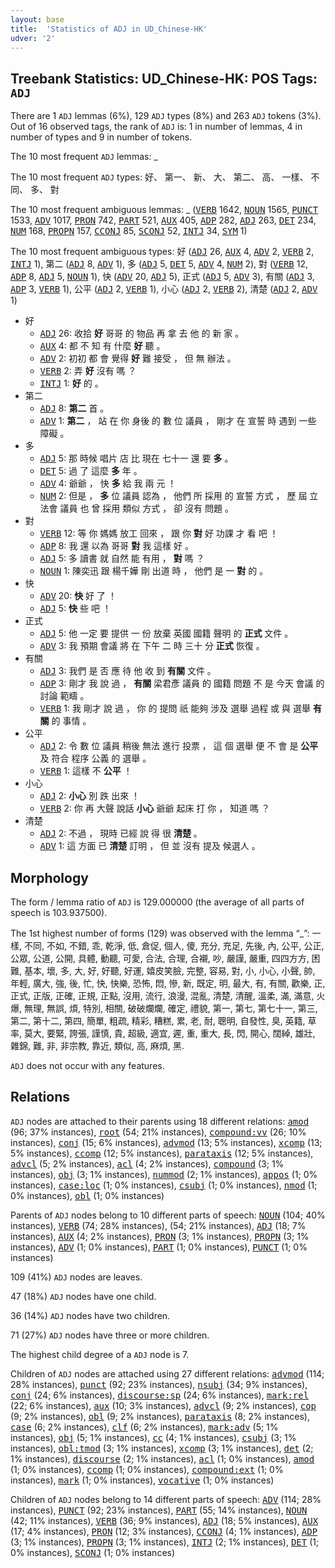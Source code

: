 ```yaml
---
layout: base
title:  'Statistics of ADJ in UD_Chinese-HK'
udver: '2'
---
```


## Treebank Statistics: UD_Chinese-HK: POS Tags: `ADJ`

There are 1 `ADJ` lemmas (6%), 129 `ADJ` types (8%) and 263 `ADJ` tokens (3%).
Out of 16 observed tags, the rank of `ADJ` is: 1 in number of lemmas, 4 in number of types and 9 in number of tokens.

The 10 most frequent `ADJ` lemmas: _

The 10 most frequent `ADJ` types:  好、 第一、 新、 大、 第二、 高、 一樣、 不同、 多、 對

The 10 most frequent ambiguous lemmas: _ (<tt><a href="zh_hk-pos-VERB.html">VERB</a></tt> 1642, <tt><a href="zh_hk-pos-NOUN.html">NOUN</a></tt> 1565, <tt><a href="zh_hk-pos-PUNCT.html">PUNCT</a></tt> 1533, <tt><a href="zh_hk-pos-ADV.html">ADV</a></tt> 1017, <tt><a href="zh_hk-pos-PRON.html">PRON</a></tt> 742, <tt><a href="zh_hk-pos-PART.html">PART</a></tt> 521, <tt><a href="zh_hk-pos-AUX.html">AUX</a></tt> 405, <tt><a href="zh_hk-pos-ADP.html">ADP</a></tt> 282, <tt><a href="zh_hk-pos-ADJ.html">ADJ</a></tt> 263, <tt><a href="zh_hk-pos-DET.html">DET</a></tt> 234, <tt><a href="zh_hk-pos-NUM.html">NUM</a></tt> 168, <tt><a href="zh_hk-pos-PROPN.html">PROPN</a></tt> 157, <tt><a href="zh_hk-pos-CCONJ.html">CCONJ</a></tt> 85, <tt><a href="zh_hk-pos-SCONJ.html">SCONJ</a></tt> 52, <tt><a href="zh_hk-pos-INTJ.html">INTJ</a></tt> 34, <tt><a href="zh_hk-pos-SYM.html">SYM</a></tt> 1)

The 10 most frequent ambiguous types:  好 (<tt><a href="zh_hk-pos-ADJ.html">ADJ</a></tt> 26, <tt><a href="zh_hk-pos-AUX.html">AUX</a></tt> 4, <tt><a href="zh_hk-pos-ADV.html">ADV</a></tt> 2, <tt><a href="zh_hk-pos-VERB.html">VERB</a></tt> 2, <tt><a href="zh_hk-pos-INTJ.html">INTJ</a></tt> 1), 第二 (<tt><a href="zh_hk-pos-ADJ.html">ADJ</a></tt> 8, <tt><a href="zh_hk-pos-ADV.html">ADV</a></tt> 1), 多 (<tt><a href="zh_hk-pos-ADJ.html">ADJ</a></tt> 5, <tt><a href="zh_hk-pos-DET.html">DET</a></tt> 5, <tt><a href="zh_hk-pos-ADV.html">ADV</a></tt> 4, <tt><a href="zh_hk-pos-NUM.html">NUM</a></tt> 2), 對 (<tt><a href="zh_hk-pos-VERB.html">VERB</a></tt> 12, <tt><a href="zh_hk-pos-ADP.html">ADP</a></tt> 8, <tt><a href="zh_hk-pos-ADJ.html">ADJ</a></tt> 5, <tt><a href="zh_hk-pos-NOUN.html">NOUN</a></tt> 1), 快 (<tt><a href="zh_hk-pos-ADV.html">ADV</a></tt> 20, <tt><a href="zh_hk-pos-ADJ.html">ADJ</a></tt> 5), 正式 (<tt><a href="zh_hk-pos-ADJ.html">ADJ</a></tt> 5, <tt><a href="zh_hk-pos-ADV.html">ADV</a></tt> 3), 有關 (<tt><a href="zh_hk-pos-ADJ.html">ADJ</a></tt> 3, <tt><a href="zh_hk-pos-ADP.html">ADP</a></tt> 3, <tt><a href="zh_hk-pos-VERB.html">VERB</a></tt> 1), 公平 (<tt><a href="zh_hk-pos-ADJ.html">ADJ</a></tt> 2, <tt><a href="zh_hk-pos-VERB.html">VERB</a></tt> 1), 小心 (<tt><a href="zh_hk-pos-ADJ.html">ADJ</a></tt> 2, <tt><a href="zh_hk-pos-VERB.html">VERB</a></tt> 2), 清楚 (<tt><a href="zh_hk-pos-ADJ.html">ADJ</a></tt> 2, <tt><a href="zh_hk-pos-ADV.html">ADV</a></tt> 1)


* 好
  * <tt><a href="zh_hk-pos-ADJ.html">ADJ</a></tt> 26: 收拾 <b>好</b> 哥哥 的 物品 再 拿 去 他 的 新 家 。
  * <tt><a href="zh_hk-pos-AUX.html">AUX</a></tt> 4: 都 不 知 有 什麼 <b>好</b> 聽 。
  * <tt><a href="zh_hk-pos-ADV.html">ADV</a></tt> 2: 初初 都 會 覺得 <b>好</b> 難 接受 ， 但 無 辦法 。
  * <tt><a href="zh_hk-pos-VERB.html">VERB</a></tt> 2: 弄 <b>好</b> 沒有 嗎 ？
  * <tt><a href="zh_hk-pos-INTJ.html">INTJ</a></tt> 1: <b>好</b> 的 。
* 第二
  * <tt><a href="zh_hk-pos-ADJ.html">ADJ</a></tt> 8: <b>第二</b> 首 。
  * <tt><a href="zh_hk-pos-ADV.html">ADV</a></tt> 1: <b>第二</b> ， 站 在 你 身後 的 數 位 議員 ， 剛才 在 宣誓 時 遇到 一些 障礙 。
* 多
  * <tt><a href="zh_hk-pos-ADJ.html">ADJ</a></tt> 5: 那 時候 唱片 店 比 現在 七十一 還 要 <b>多</b> 。
  * <tt><a href="zh_hk-pos-DET.html">DET</a></tt> 5: 過 了 這麼 <b>多</b> 年 。
  * <tt><a href="zh_hk-pos-ADV.html">ADV</a></tt> 4: 爺爺 ， 快 <b>多</b> 給 我 兩 元 ！
  * <tt><a href="zh_hk-pos-NUM.html">NUM</a></tt> 2: 但是 ， <b>多</b> 位 議員 認為 ， 他們 所 採用 的 宣誓 方式 ， 歷 屆 立法會 議員 也 曾 採用 類似 方式 ， 卻 沒有 問題 。
* 對
  * <tt><a href="zh_hk-pos-VERB.html">VERB</a></tt> 12: 等 你 媽媽 放工 回來 ， 跟 你 <b>對</b> 好 功課 才 看 吧 ！
  * <tt><a href="zh_hk-pos-ADP.html">ADP</a></tt> 8: 我 還 以為 哥哥 <b>對</b> 我 這樣 好 。
  * <tt><a href="zh_hk-pos-ADJ.html">ADJ</a></tt> 5: 多 讀書 就 自然 能 有用 ， <b>對</b> 嗎 ？
  * <tt><a href="zh_hk-pos-NOUN.html">NOUN</a></tt> 1: 陳奕迅 跟 楊千嬅 剛 出道 時 ， 他們 是 一 <b>對</b> 的 。
* 快
  * <tt><a href="zh_hk-pos-ADV.html">ADV</a></tt> 20: <b>快</b> 好 了 ！
  * <tt><a href="zh_hk-pos-ADJ.html">ADJ</a></tt> 5: <b>快</b> 些 吧 ！
* 正式
  * <tt><a href="zh_hk-pos-ADJ.html">ADJ</a></tt> 5: 他 一定 要 提供 一 份 放棄 英國 國籍 聲明 的 <b>正式</b> 文件 。
  * <tt><a href="zh_hk-pos-ADV.html">ADV</a></tt> 3: 我 預期 會議 將 在 下午 二 時 三十 分 <b>正式</b> 恢復 。
* 有關
  * <tt><a href="zh_hk-pos-ADJ.html">ADJ</a></tt> 3: 我們 是 否 應 待 他 收 到 <b>有關</b> 文件 。
  * <tt><a href="zh_hk-pos-ADP.html">ADP</a></tt> 3: 剛才 我 說 過 ， <b>有關</b> 梁君彥 議員 的 國籍 問題 不 是 今天 會議 的 討論 範疇 。
  * <tt><a href="zh_hk-pos-VERB.html">VERB</a></tt> 1: 我 剛才 說 過 ， 你 的 提問 祇 能夠 涉及 選舉 過程 或 與 選舉 <b>有關</b> 的 事情 。
* 公平
  * <tt><a href="zh_hk-pos-ADJ.html">ADJ</a></tt> 2: 令 數 位 議員 稍後 無法 進行 投票 ， 這 個 選舉 便 不 會 是 <b>公平</b> 及 符合 程序 公義 的 選舉 。
  * <tt><a href="zh_hk-pos-VERB.html">VERB</a></tt> 1: 這樣 不 <b>公平</b> ！
* 小心
  * <tt><a href="zh_hk-pos-ADJ.html">ADJ</a></tt> 2: <b>小心</b> 別 跌 出來 ！
  * <tt><a href="zh_hk-pos-VERB.html">VERB</a></tt> 2: 你 再 大聲 說話 <b>小心</b> 爺爺 起床 打 你 ， 知道 嗎 ？
* 清楚
  * <tt><a href="zh_hk-pos-ADJ.html">ADJ</a></tt> 2: 不過 ， 現時 已經 說 得 很 <b>清楚</b> 。
  * <tt><a href="zh_hk-pos-ADV.html">ADV</a></tt> 1: 這 方面 已 <b>清楚</b> 訂明 ， 但 並 沒有 提及 候選人 。

## Morphology

The form / lemma ratio of `ADJ` is 129.000000 (the average of all parts of speech is 103.937500).

The 1st highest number of forms (129) was observed with the lemma “_”: 一樣, 不同, 不如, 不錯, 乖, 乾淨, 低, 倉促, 個人, 傻, 充分, 充足, 先後, 內, 公平, 公正, 公眾, 公道, 公開, 具體, 動聽, 可愛, 合法, 合理, 合襯, 吵, 嚴謹, 嚴重, 四四方方, 困難, 基本, 壞, 多, 大, 好, 好聽, 好運, 嬉皮笑臉, 完整, 容易, 對, 小, 小心, 小聲, 帥, 年輕, 廣大, 強, 後, 忙, 快, 快樂, 恐怖, 悶, 慘, 新, 既定, 明, 最大, 有, 有關, 歡樂, 正, 正式, 正版, 正確, 正規, 正點, 沒用, 流行, 浪漫, 混亂, 清楚, 清醒, 溫柔, 滿, 滿意, 火爆, 無理, 無誤, 煩, 特別, 相關, 破破爛爛, 確定, 禮貌, 第一, 第七, 第七十一, 第三, 第二, 第十二, 第四, 簡單, 粗疏, 精彩, 糟糕, 累, 老, 耐, 聰明, 自發性, 臭, 英籍, 草率, 莫大, 要緊, 誇張, 謹慎, 貴, 超級, 適宜, 遲, 重, 重大, 長, 閃, 開心, 闊綽, 雄壯, 雜錦, 難, 非, 非宗教, 靠近, 類似, 高, 麻煩, 黑.

`ADJ` does not occur with any features.


## Relations

`ADJ` nodes are attached to their parents using 18 different relations: <tt><a href="zh_hk-dep-amod.html">amod</a></tt> (96; 37% instances), <tt><a href="zh_hk-dep-root.html">root</a></tt> (54; 21% instances), <tt><a href="zh_hk-dep-compound-vv.html">compound:vv</a></tt> (26; 10% instances), <tt><a href="zh_hk-dep-conj.html">conj</a></tt> (15; 6% instances), <tt><a href="zh_hk-dep-advmod.html">advmod</a></tt> (13; 5% instances), <tt><a href="zh_hk-dep-xcomp.html">xcomp</a></tt> (13; 5% instances), <tt><a href="zh_hk-dep-ccomp.html">ccomp</a></tt> (12; 5% instances), <tt><a href="zh_hk-dep-parataxis.html">parataxis</a></tt> (12; 5% instances), <tt><a href="zh_hk-dep-advcl.html">advcl</a></tt> (5; 2% instances), <tt><a href="zh_hk-dep-acl.html">acl</a></tt> (4; 2% instances), <tt><a href="zh_hk-dep-compound.html">compound</a></tt> (3; 1% instances), <tt><a href="zh_hk-dep-obj.html">obj</a></tt> (3; 1% instances), <tt><a href="zh_hk-dep-nummod.html">nummod</a></tt> (2; 1% instances), <tt><a href="zh_hk-dep-appos.html">appos</a></tt> (1; 0% instances), <tt><a href="zh_hk-dep-case-loc.html">case:loc</a></tt> (1; 0% instances), <tt><a href="zh_hk-dep-csubj.html">csubj</a></tt> (1; 0% instances), <tt><a href="zh_hk-dep-nmod.html">nmod</a></tt> (1; 0% instances), <tt><a href="zh_hk-dep-obl.html">obl</a></tt> (1; 0% instances)

Parents of `ADJ` nodes belong to 10 different parts of speech: <tt><a href="zh_hk-pos-NOUN.html">NOUN</a></tt> (104; 40% instances), <tt><a href="zh_hk-pos-VERB.html">VERB</a></tt> (74; 28% instances),  (54; 21% instances), <tt><a href="zh_hk-pos-ADJ.html">ADJ</a></tt> (18; 7% instances), <tt><a href="zh_hk-pos-AUX.html">AUX</a></tt> (4; 2% instances), <tt><a href="zh_hk-pos-PRON.html">PRON</a></tt> (3; 1% instances), <tt><a href="zh_hk-pos-PROPN.html">PROPN</a></tt> (3; 1% instances), <tt><a href="zh_hk-pos-ADV.html">ADV</a></tt> (1; 0% instances), <tt><a href="zh_hk-pos-PART.html">PART</a></tt> (1; 0% instances), <tt><a href="zh_hk-pos-PUNCT.html">PUNCT</a></tt> (1; 0% instances)

109 (41%) `ADJ` nodes are leaves.

47 (18%) `ADJ` nodes have one child.

36 (14%) `ADJ` nodes have two children.

71 (27%) `ADJ` nodes have three or more children.

The highest child degree of a `ADJ` node is 7.

Children of `ADJ` nodes are attached using 27 different relations: <tt><a href="zh_hk-dep-advmod.html">advmod</a></tt> (114; 28% instances), <tt><a href="zh_hk-dep-punct.html">punct</a></tt> (92; 23% instances), <tt><a href="zh_hk-dep-nsubj.html">nsubj</a></tt> (34; 9% instances), <tt><a href="zh_hk-dep-conj.html">conj</a></tt> (24; 6% instances), <tt><a href="zh_hk-dep-discourse-sp.html">discourse:sp</a></tt> (24; 6% instances), <tt><a href="zh_hk-dep-mark-rel.html">mark:rel</a></tt> (22; 6% instances), <tt><a href="zh_hk-dep-aux.html">aux</a></tt> (10; 3% instances), <tt><a href="zh_hk-dep-advcl.html">advcl</a></tt> (9; 2% instances), <tt><a href="zh_hk-dep-cop.html">cop</a></tt> (9; 2% instances), <tt><a href="zh_hk-dep-obl.html">obl</a></tt> (9; 2% instances), <tt><a href="zh_hk-dep-parataxis.html">parataxis</a></tt> (8; 2% instances), <tt><a href="zh_hk-dep-case.html">case</a></tt> (6; 2% instances), <tt><a href="zh_hk-dep-clf.html">clf</a></tt> (6; 2% instances), <tt><a href="zh_hk-dep-mark-adv.html">mark:adv</a></tt> (5; 1% instances), <tt><a href="zh_hk-dep-obj.html">obj</a></tt> (5; 1% instances), <tt><a href="zh_hk-dep-cc.html">cc</a></tt> (4; 1% instances), <tt><a href="zh_hk-dep-csubj.html">csubj</a></tt> (3; 1% instances), <tt><a href="zh_hk-dep-obl-tmod.html">obl:tmod</a></tt> (3; 1% instances), <tt><a href="zh_hk-dep-xcomp.html">xcomp</a></tt> (3; 1% instances), <tt><a href="zh_hk-dep-det.html">det</a></tt> (2; 1% instances), <tt><a href="zh_hk-dep-discourse.html">discourse</a></tt> (2; 1% instances), <tt><a href="zh_hk-dep-acl.html">acl</a></tt> (1; 0% instances), <tt><a href="zh_hk-dep-amod.html">amod</a></tt> (1; 0% instances), <tt><a href="zh_hk-dep-ccomp.html">ccomp</a></tt> (1; 0% instances), <tt><a href="zh_hk-dep-compound-ext.html">compound:ext</a></tt> (1; 0% instances), <tt><a href="zh_hk-dep-mark.html">mark</a></tt> (1; 0% instances), <tt><a href="zh_hk-dep-vocative.html">vocative</a></tt> (1; 0% instances)

Children of `ADJ` nodes belong to 14 different parts of speech: <tt><a href="zh_hk-pos-ADV.html">ADV</a></tt> (114; 28% instances), <tt><a href="zh_hk-pos-PUNCT.html">PUNCT</a></tt> (92; 23% instances), <tt><a href="zh_hk-pos-PART.html">PART</a></tt> (55; 14% instances), <tt><a href="zh_hk-pos-NOUN.html">NOUN</a></tt> (42; 11% instances), <tt><a href="zh_hk-pos-VERB.html">VERB</a></tt> (36; 9% instances), <tt><a href="zh_hk-pos-ADJ.html">ADJ</a></tt> (18; 5% instances), <tt><a href="zh_hk-pos-AUX.html">AUX</a></tt> (17; 4% instances), <tt><a href="zh_hk-pos-PRON.html">PRON</a></tt> (12; 3% instances), <tt><a href="zh_hk-pos-CCONJ.html">CCONJ</a></tt> (4; 1% instances), <tt><a href="zh_hk-pos-ADP.html">ADP</a></tt> (3; 1% instances), <tt><a href="zh_hk-pos-PROPN.html">PROPN</a></tt> (3; 1% instances), <tt><a href="zh_hk-pos-INTJ.html">INTJ</a></tt> (2; 1% instances), <tt><a href="zh_hk-pos-DET.html">DET</a></tt> (1; 0% instances), <tt><a href="zh_hk-pos-SCONJ.html">SCONJ</a></tt> (1; 0% instances)

